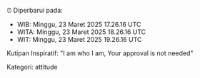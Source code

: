 ⏰ Diperbarui pada:
- WIB: Minggu, 23 Maret 2025 17.26.16 UTC
- WITA: Minggu, 23 Maret 2025 18.26.16 UTC
- WIT: Minggu, 23 Maret 2025 19.26.16 UTC

Kutipan Inspiratif:
"I am who I am, Your approval is not needed"


Kategori: attitude

